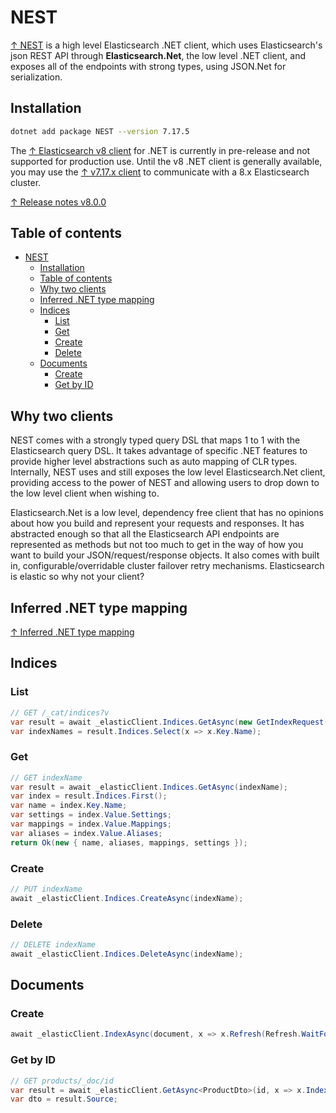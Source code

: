# NEST

[↑ NEST](https://www.elastic.co/guide/en/elasticsearch/client/net-api/7.17/nest.html) is a high level Elasticsearch .NET client, which uses Elasticsearch's json REST API through **Elasticsearch.Net**, the low level .NET client, and exposes all of the endpoints with strong types, using JSON.Net for serialization.

## Installation

```bash
dotnet add package NEST --version 7.17.5
```

The [↑ Elasticsearch v8 client](https://www.elastic.co/guide/en/elasticsearch/client/net-api/current/introduction.html) for .NET is currently in pre-release and not supported for production use. Until the v8 .NET client is generally available, you may use the [↑ v7.17.x client](https://www.elastic.co/guide/en/elasticsearch/client/net-api/7.17/introduction.html) to communicate with a 8.x Elasticsearch cluster.

[↑ Release notes v8.0.0](https://www.elastic.co/guide/en/elasticsearch/client/net-api/current/release-notes-8.0.0.html)

## Table of contents

- [NEST](#nest)
  - [Installation](#installation)
  - [Table of contents](#table-of-contents)
  - [Why two clients](#why-two-clients)
  - [Inferred .NET type mapping](#inferred-net-type-mapping)
  - [Indices](#indices)
    - [List](#list)
    - [Get](#get)
    - [Create](#create)
    - [Delete](#delete)
  - [Documents](#documents)
    - [Create](#create-1)
    - [Get by ID](#get-by-id)

## Why two clients

NEST comes with a strongly typed query DSL that maps 1 to 1 with the Elasticsearch query DSL. It takes advantage of specific .NET features to provide higher level abstractions such as auto mapping of CLR types. Internally, NEST uses and still exposes the low level Elasticsearch.Net client, providing access to the power of NEST and allowing users to drop down to the low level client when wishing to.

Elasticsearch.Net is a low level, dependency free client that has no opinions about how you build and represent your requests and responses. It has abstracted enough so that all the Elasticsearch API endpoints are represented as methods but not too much to get in the way of how you want to build your JSON/request/response objects. It also comes with built in, configurable/overridable cluster failover retry mechanisms. Elasticsearch is elastic so why not your client?

## Inferred .NET type mapping

[↑ Inferred .NET type mapping](https://www.elastic.co/guide/en/elasticsearch/client/net-api/7.17/auto-map.html#inferred-dotnet-type-mapping)

## Indices

### List

```csharp
// GET /_cat/indices?v
var result = await _elasticClient.Indices.GetAsync(new GetIndexRequest(Indices.All));
var indexNames = result.Indices.Select(x => x.Key.Name);
```

### Get

```csharp
// GET indexName
var result = await _elasticClient.Indices.GetAsync(indexName);
var index = result.Indices.First();
var name = index.Key.Name;
var settings = index.Value.Settings;
var mappings = index.Value.Mappings;
var aliases = index.Value.Aliases;
return Ok(new { name, aliases, mappings, settings });
```

### Create

```csharp
// PUT indexName
await _elasticClient.Indices.CreateAsync(indexName);
```

### Delete

```csharp
// DELETE indexName
await _elasticClient.Indices.DeleteAsync(indexName);
```

## Documents

### Create

```csharp
await _elasticClient.IndexAsync(document, x => x.Refresh(Refresh.WaitFor).Index(indexName));
```

### Get by ID

```csharp
// GET products/_doc/id
var result = await _elasticClient.GetAsync<ProductDto>(id, x => x.Index("products"));
var dto = result.Source;
```
